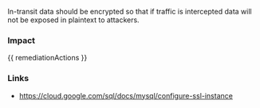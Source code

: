 
In-transit data should be encrypted so that if traffic is intercepted data will not be exposed in plaintext to attackers.


### Impact
<!-- Add Impact here -->

<!-- DO NOT CHANGE -->
{{ remediationActions }}

### Links
- https://cloud.google.com/sql/docs/mysql/configure-ssl-instance


